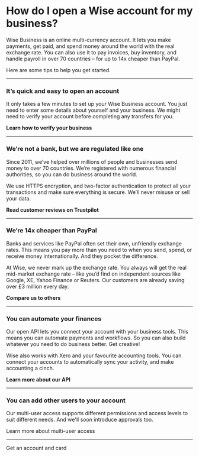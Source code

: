 # How do I open a Wise account for my business?

Wise Business is an online multi-currency account. It lets you make payments, get paid, and spend money around the world with the real exchange rate. You can also use it to pay invoices, buy inventory, and handle payroll in over 70 countries – for up to 14x cheaper than PayPal.

Here are some tips to help you get started.

* * *

### It’s quick and easy to open an account

It only takes a few minutes to set up your Wise Business account. You just need to enter some details about yourself and your business. We might need to verify your account before completing any transfers for you.

 **Learn how to verify your business**

* * *

### We’re not a bank, but we are regulated like one 

Since 2011, we’ve helped over millions of people and businesses send money to over 70 countries. We’re registered with numerous financial authorities, so you can do business around the world. 

We use HTTPS encryption, and two-factor authentication to protect all your transactions and make sure everything is secure. We’ll never misuse or sell your data.

 **Read customer reviews on Trustpilot**

* * *

### We’re 14x cheaper than PayPal

Banks and services like PayPal often set their own, unfriendly exchange rates. This means you pay more than you need to when you send, spend, or receive money internationally. And they pocket the difference. 

At Wise, we never mark up the exchange rate. You always will get the real mid-market exchange rate – like you’d find on independent sources like Google, XE, Yahoo Finance or Reuters. Our customers are already saving over £3 million every day.

 **Compare us to others**

* * *

### You can automate your finances

Our open API lets you connect your account with your business tools. This means you can automate payments and workflows. So you can also build whatever you need to do business better. Get creative!

Wise also works with Xero and your favourite accounting tools. You can connect your accounts to automatically sync your activity, and make accounting a cinch. 

**Learn more about our API**

* * *

### You can add other users to your account

Our multi-user access supports different permissions and access levels to suit different needs. And we'll soon introduce approvals too.

Learn more about multi-user access

* * *

Get an account and card